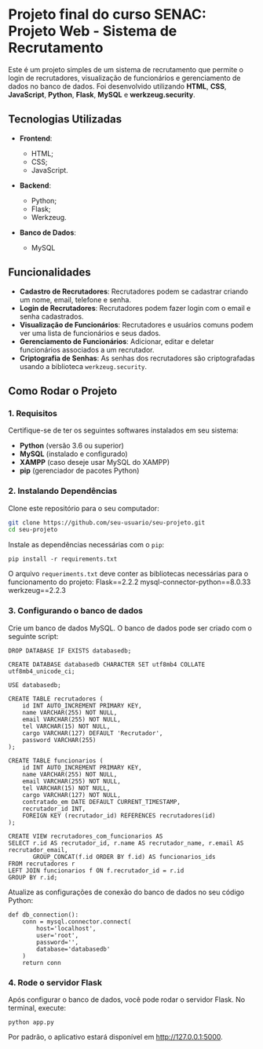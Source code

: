 # Projeto final do curso SENAC: Projeto Web - Sistema de Recrutamento

Este é um projeto simples de um sistema de recrutamento que permite o login de recrutadores, visualização de funcionários e gerenciamento de dados no banco de dados. Foi desenvolvido utilizando **HTML**, **CSS**, **JavaScript**, **Python**, **Flask**, **MySQL** e **werkzeug.security**.

## Tecnologias Utilizadas

- **Frontend**:
  - HTML;
  - CSS;
  - JavaScript.

- **Backend**:
  - Python;
  - Flask;
  - Werkzeug.

- **Banco de Dados**:
  - MySQL

## Funcionalidades

- **Cadastro de Recrutadores**: Recrutadores podem se cadastrar criando um nome, email, telefone e senha.
- **Login de Recrutadores**: Recrutadores podem fazer login com o email e senha cadastrados.
- **Visualização de Funcionários**: Recrutadores e usuários comuns podem ver uma lista de funcionários e seus dados.
- **Gerenciamento de Funcionários**: Adicionar, editar e deletar funcionários associados a um recrutador.
- **Criptografia de Senhas**: As senhas dos recrutadores são criptografadas usando a biblioteca `werkzeug.security`.

## Como Rodar o Projeto

### 1. Requisitos

Certifique-se de ter os seguintes softwares instalados em seu sistema:

- **Python** (versão 3.6 ou superior)
- **MySQL** (instalado e configurado)
- **XAMPP** (caso deseje usar MySQL do XAMPP)
- **pip** (gerenciador de pacotes Python)

### 2. Instalando Dependências

Clone este repositório para o seu computador:

```bash
git clone https://github.com/seu-usuario/seu-projeto.git
cd seu-projeto
```

Instale as dependências necessárias com o `pip`:
```
pip install -r requirements.txt
```
O arquivo `requeriments.txt` deve conter as bibliotecas necessárias para o funcionamento do projeto:
Flask==2.2.2
mysql-connector-python==8.0.33
werkzeug==2.2.3

### 3. Configurando o banco de dados

Crie um banco de dados MySQL. O banco de dados pode ser criado com o seguinte script:

```
DROP DATABASE IF EXISTS databasedb;

CREATE DATABASE databasedb CHARACTER SET utf8mb4 COLLATE utf8mb4_unicode_ci;

USE databasedb;

CREATE TABLE recrutadores (
    id INT AUTO_INCREMENT PRIMARY KEY,
    name VARCHAR(255) NOT NULL,
    email VARCHAR(255) NOT NULL,
    tel VARCHAR(15) NOT NULL,
    cargo VARCHAR(127) DEFAULT 'Recrutador',
    password VARCHAR(255)
);

CREATE TABLE funcionarios (
    id INT AUTO_INCREMENT PRIMARY KEY,
    name VARCHAR(255) NOT NULL,
    email VARCHAR(255) NOT NULL,
    tel VARCHAR(15) NOT NULL,
    cargo VARCHAR(127) NOT NULL,
    contratado_em DATE DEFAULT CURRENT_TIMESTAMP,
    recrutador_id INT,
    FOREIGN KEY (recrutador_id) REFERENCES recrutadores(id)
);

CREATE VIEW recrutadores_com_funcionarios AS
SELECT r.id AS recrutador_id, r.name AS recrutador_name, r.email AS recrutador_email, 
       GROUP_CONCAT(f.id ORDER BY f.id) AS funcionarios_ids
FROM recrutadores r
LEFT JOIN funcionarios f ON f.recrutador_id = r.id
GROUP BY r.id;
```

Atualize as configurações de conexão do banco de dados no seu código Python:
```
def db_connection():
    conn = mysql.connector.connect(
        host='localhost',
        user='root',
        password='',
        database='databasedb'
    )
    return conn
```

### 4. Rode o servidor Flask
Após configurar o banco de dados, você pode rodar o servidor Flask. No terminal, execute:
```
python app.py
```
Por padrão, o aplicativo estará disponível em http://127.0.0.1:5000.
